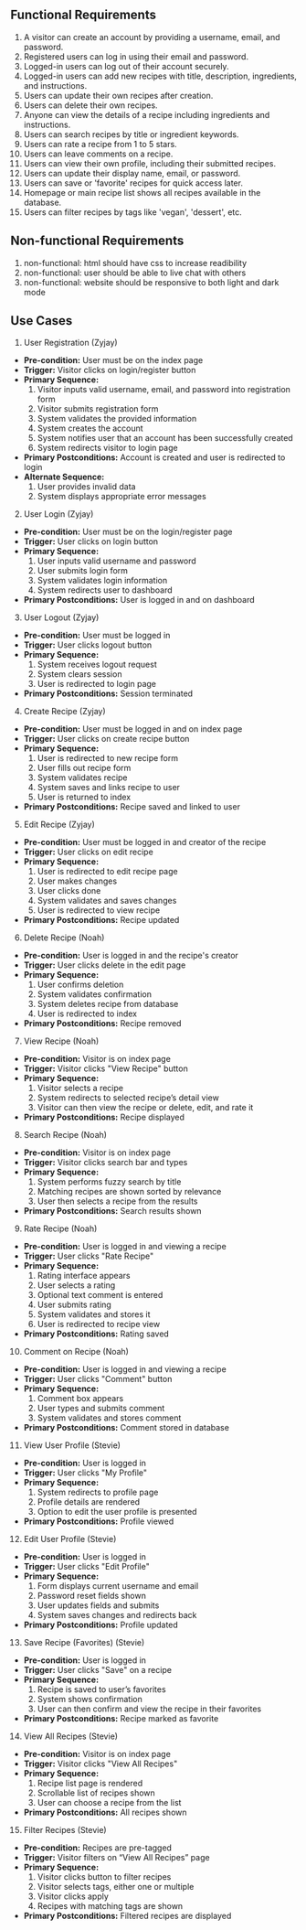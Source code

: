 ## Functional Requirements
1. A visitor can create an account by providing a username, email, and password.  
2. Registered users can log in using their email and password.  
3. Logged-in users can log out of their account securely.  
4. Logged-in users can add new recipes with title, description, ingredients, and instructions.  
5. Users can update their own recipes after creation.  
6. Users can delete their own recipes.  
7. Anyone can view the details of a recipe including ingredients and instructions.  
8. Users can search recipes by title or ingredient keywords.  
9. Users can rate a recipe from 1 to 5 stars.  
10. Users can leave comments on a recipe.  
11. Users can view their own profile, including their submitted recipes.  
12. Users can update their display name, email, or password.  
13. Users can save or 'favorite' recipes for quick access later.  
14. Homepage or main recipe list shows all recipes available in the database.  
15. Users can filter recipes by tags like 'vegan', 'dessert', etc.

## Non-functional Requirements
1. non-functional: html should have css to increase readibility  
2. non-functional: user should be able to live chat with others
3. non-functional: website should be responsive to both light and dark mode

## Use Cases
1. User Registration (Zyjay)
- **Pre-condition:** User must be on the index page
- **Trigger:** Visitor clicks on login/register button
- **Primary Sequence:**
  1. Visitor inputs valid username, email, and password into registration form
  2. Visitor submits registration form
  3. System validates the provided information
  4. System creates the account
  5. System notifies user that an account has been successfully created
  6. System redirects visitor to login page
- **Primary Postconditions:** Account is created and user is redirected to login
- **Alternate Sequence:**
  1. User provides invalid data
  2. System displays appropriate error messages

2. User Login (Zyjay)
- **Pre-condition:** User must be on the login/register page
- **Trigger:** User clicks on login button
- **Primary Sequence:**
  1. User inputs valid username and password
  2. User submits login form
  3. System validates login information
  4. System redirects user to dashboard
- **Primary Postconditions:** User is logged in and on dashboard

3. User Logout (Zyjay)
- **Pre-condition:** User must be logged in
- **Trigger:** User clicks logout button
- **Primary Sequence:**
  1. System receives logout request
  2. System clears session
  3. User is redirected to login page
- **Primary Postconditions:** Session terminated

4. Create Recipe (Zyjay)
- **Pre-condition:** User must be logged in and on index page
- **Trigger:** User clicks on create recipe button
- **Primary Sequence:**
  1. User is redirected to new recipe form
  2. User fills out recipe form
  3. System validates recipe
  4. System saves and links recipe to user
  5. User is returned to index
- **Primary Postconditions:** Recipe saved and linked to user

5. Edit Recipe (Zyjay)
- **Pre-condition:** User must be logged in and creator of the recipe
- **Trigger:** User clicks on edit recipe
- **Primary Sequence:**
  1. User is redirected to edit recipe page
  2. User makes changes
  3. User clicks done
  4. System validates and saves changes
  5. User is redirected to view recipe
- **Primary Postconditions:** Recipe updated

6. Delete Recipe (Noah)
- **Pre-condition:** User is logged in and the recipe's creator
- **Trigger:** User clicks delete in the edit page
- **Primary Sequence:**
  1. User confirms deletion
  2. System validates confirmation
  3. System deletes recipe from database
  4. User is redirected to index
- **Primary Postconditions:** Recipe removed

7. View Recipe (Noah)
- **Pre-condition:** Visitor is on index page
- **Trigger:** Visitor clicks "View Recipe" button
- **Primary Sequence:**
  1. Visitor selects a recipe
  2. System redirects to selected recipe’s detail view
  3. Visitor can then view the recipe or delete, edit, and rate it
- **Primary Postconditions:** Recipe displayed

8. Search Recipe (Noah)
- **Pre-condition:** Visitor is on index page
- **Trigger:** Visitor clicks search bar and types
- **Primary Sequence:**
  1. System performs fuzzy search by title
  2. Matching recipes are shown sorted by relevance
  3. User then selects a recipe from the results
- **Primary Postconditions:** Search results shown

9. Rate Recipe (Noah)
- **Pre-condition:** User is logged in and viewing a recipe
- **Trigger:** User clicks "Rate Recipe"
- **Primary Sequence:**
  1. Rating interface appears
  2. User selects a rating
  3. Optional text comment is entered
  4. User submits rating
  5. System validates and stores it
  6. User is redirected to recipe view
- **Primary Postconditions:** Rating saved

10. Comment on Recipe (Noah)
- **Pre-condition:** User is logged in and viewing a recipe
- **Trigger:** User clicks "Comment" button
- **Primary Sequence:**
  1. Comment box appears
  2. User types and submits comment
  3. System validates and stores comment
- **Primary Postconditions:** Comment stored in database

11. View User Profile (Stevie)
- **Pre-condition:** User is logged in
- **Trigger:** User clicks "My Profile"
- **Primary Sequence:**
  1. System redirects to profile page
  2. Profile details are rendered
  3. Option to edit the user profile is presented
- **Primary Postconditions:** Profile viewed

12. Edit User Profile (Stevie)
- **Pre-condition:** User is logged in
- **Trigger:** User clicks "Edit Profile"
- **Primary Sequence:**
  1. Form displays current username and email
  2. Password reset fields shown
  3. User updates fields and submits
  4. System saves changes and redirects back
- **Primary Postconditions:** Profile updated

13. Save Recipe (Favorites) (Stevie)
- **Pre-condition:** User is logged in
- **Trigger:** User clicks "Save" on a recipe
- **Primary Sequence:**
  1. Recipe is saved to user’s favorites
  2. System shows confirmation
  3. User can then confirm and view the recipe in their favorites
- **Primary Postconditions:** Recipe marked as favorite

14. View All Recipes (Stevie)
- **Pre-condition:** Visitor is on index page
- **Trigger:** Visitor clicks "View All Recipes"
- **Primary Sequence:**
  1. Recipe list page is rendered
  2. Scrollable list of recipes shown
  3. User can choose a recipe from the list
- **Primary Postconditions:** All recipes shown

15. Filter Recipes (Stevie)
- **Pre-condition:** Recipes are pre-tagged
- **Trigger:** Visitor filters on “View All Recipes” page
- **Primary Sequence:**
  1. Visitor clicks button to filter recipes
  2. Visitor selects tags, either one or multiple
  3. Visitor clicks apply
  4. Recipes with matching tags are shown
- **Primary Postconditions:** Filtered recipes are displayed
